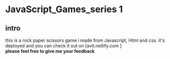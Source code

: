 ﻿# JavaScript_Games_series 1
 ## intro
 
 this is a rock paper scissors game i made from Javascript, Html and css. 
 it's deployed and you can check it out on [avit.netlify.com ]<br>
 __please feel free to give me your feedback__
